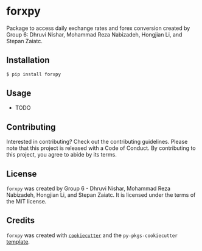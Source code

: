 # forxpy

Package to access daily exchange rates and forex conversion created by Group 6: Dhruvi Nishar, Mohammad Reza Nabizadeh, Hongjian Li, and Stepan Zaiatc.

## Installation

```bash
$ pip install forxpy
```

## Usage

- TODO

## Contributing

Interested in contributing? Check out the contributing guidelines. Please note that this project is released with a Code of Conduct. By contributing to this project, you agree to abide by its terms.

## License

`forxpy` was created by Group 6 - Dhruvi Nishar, Mohammad Reza Nabizadeh, Hongjian Li, and Stepan Zaiatc. It is licensed under the terms of the MIT license.

## Credits

`forxpy` was created with [`cookiecutter`](https://cookiecutter.readthedocs.io/en/latest/) and the `py-pkgs-cookiecutter` [template](https://github.com/py-pkgs/py-pkgs-cookiecutter).
